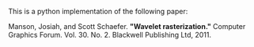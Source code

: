 This is a python implementation of the following paper:

Manson, Josiah, and Scott Schaefer. **"Wavelet rasterization."** Computer Graphics Forum. Vol. 30. No. 2. Blackwell Publishing Ltd, 2011.